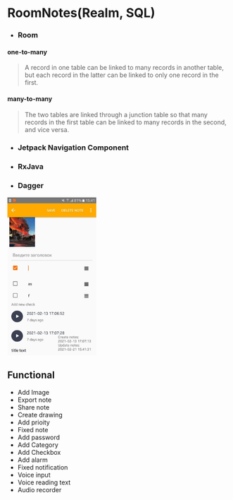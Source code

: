 # RoomNotes(Realm, SQL)
- ### Room

#### one-to-many
> A record in one table can be linked to many records in another table, but each record in the latter can be linked to only one record in the first.
#### many-to-many
> The two tables are linked through a junction table so that many records in the first table can be linked to many records in the second, and vice versa.

- ### Jetpack Navigation Component
- ### RxJava
- ### Dagger


<img src="https://github.com/dmitriykotov333/SmartNotes/blob/room/photo_2021-02-21_15-42-35.jpg" width="40%" height="40%">

## Functional

  - Add Image
  - Export note
  - Share note
  - Create drawing
  - Add prioity
  - Fixed note
  - Add password
  - Add Category
  - Add Checkbox
  - Add alarm
  - Fixed notification
  - Voice input
  - Voice reading text
  - Audio recorder

